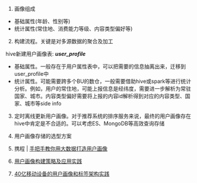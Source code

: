 1. 画像组成
 - 基础属性(年龄、性别等)
 - 统计属性(常住地、消费能力等级、内容类型偏好等)
 
2. 构建流程。关键是对多源数据的聚合及加工

hive新建用户画像表: ***user_profile***
 - 基础属性。一般存在于用户属性表中，可以把需要的信息抽离出来，迁移到user_profile中
 - 统计属性。可能需要跨多个BU的数仓，一般需要借助hive或spark等进行统计分析。例如，用户的常住地，可能上报信息是经纬度，需要进一步解析为常驻国家、城市。内容类型偏好需要将上报的内容id解析得到对应的内容类型、国家、城市等side info

3. 定时离线更新用户画像。对于推荐系统的排序服务来说，最终的用户画像存在hive中肯定是不合适的。可以考虑ES、MongoDB等高效查询存储

4. 用户画像存储的选型方案

5. 携程 | [手把手教你用大数据打造用户画像](https://blog.csdn.net/chenjunji123456/article/details/54966633)

6. [用户画像构建策略及应用实践](https://blog.csdn.net/xiaoshunzi111/article/details/53170658)

7. [40亿移动设备的用户画像和标签架构实践](https://blog.csdn.net/sinat_40431164/article/details/80474786?utm_medium=distribute.pc_relevant.none-task-blog-BlogCommendFromMachineLearnPai2-2.channel_param&depth_1-utm_source=distribute.pc_relevant.none-task-blog-BlogCommendFromMachineLearnPai2-2.channel_param)
